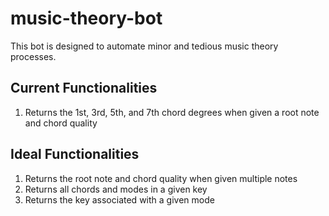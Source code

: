 # music-theory-bot
This bot is designed to automate minor and tedious music theory processes.
## Current Functionalities
1. Returns the 1st, 3rd, 5th, and 7th chord degrees when given a root note and chord quality
## Ideal Functionalities
1. Returns the root note and chord quality when given multiple notes
2. Returns all chords and modes in a given key
3. Returns the key associated with a given mode
